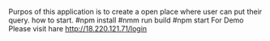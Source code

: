 Purpos of this application is to create a open place where user can put their query.
how to start.
#npm install
#nmm run build
#npm start
For Demo Please visit hare
http://18.220.121.71/login
